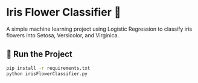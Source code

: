 # Iris Flower Classifier 🌸

A simple machine learning project using Logistic Regression to classify iris flowers into Setosa, Versicolor, and Virginica.

## 🚀 Run the Project
```bash
pip install -r requirements.txt
python irisFlowerClassifier.py
